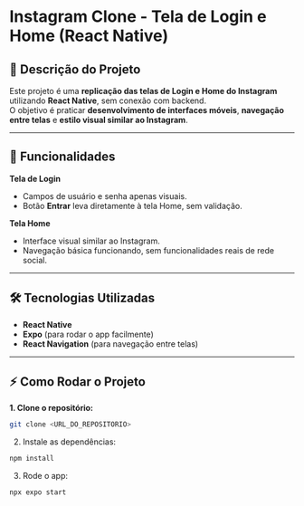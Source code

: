 # **Instagram Clone - Tela de Login e Home (React Native)**

## 🎯 **Descrição do Projeto**
Este projeto é uma **replicação das telas de Login e Home do Instagram** utilizando **React Native**, sem conexão com backend.  
O objetivo é praticar **desenvolvimento de interfaces móveis**, **navegação entre telas** e **estilo visual similar ao Instagram**.

---

## 🚀 **Funcionalidades**

**Tela de Login**
- Campos de usuário e senha apenas visuais.
- Botão **Entrar** leva diretamente à tela Home, sem validação.

**Tela Home**
- Interface visual similar ao Instagram.
- Navegação básica funcionando, sem funcionalidades reais de rede social.

---

## 🛠 **Tecnologias Utilizadas**
- **React Native**
- **Expo** (para rodar o app facilmente)
- **React Navigation** (para navegação entre telas)

---

## ⚡ **Como Rodar o Projeto**

**1. Clone o repositório:**
```bash
git clone <URL_DO_REPOSITORIO>
```

2. Instale as dependências:
```bash
npm install
```

3. Rode o app:
```bash
npx expo start
```
